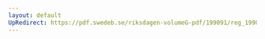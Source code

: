 ```yaml
---
layout: default
UpRedirect: https://pdf.swedeb.se/riksdagen-volumeG-pdf/199091/reg_199091/reg_199091_0866.pdf
---
```

